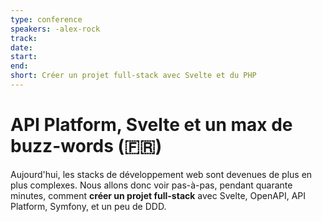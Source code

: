 ```yaml
---
type: conference
speakers: -alex-rock 
track: 
date: 
start: 
end: 
short: Créer un projet full-stack avec Svelte et du PHP
---
```


# API Platform, Svelte et un max de buzz-words (🇫🇷) 

Aujourd'hui, les stacks de développement web sont devenues de plus en plus complexes. Nous allons donc voir pas-à-pas, pendant quarante minutes, comment **créer un projet full-stack** avec Svelte, OpenAPI, API Platform, Symfony, et un peu de DDD.